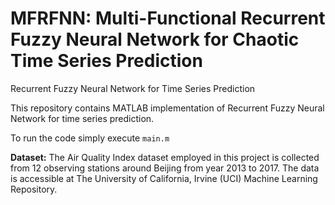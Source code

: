 # MFRFNN: Multi-Functional Recurrent Fuzzy Neural Network for Chaotic Time Series Prediction
Recurrent Fuzzy Neural Network for Time Series Prediction


This repository contains MATLAB implementation of Recurrent Fuzzy Neural Network for time series prediction.

To run the code simply execute `main.m`

**Dataset:** 
The Air Quality Index dataset employed in this project is collected from 12 observing stations around Beijing from year 2013 to 2017. The data is accessible at The University of California, Irvine (UCI) Machine Learning Repository.
